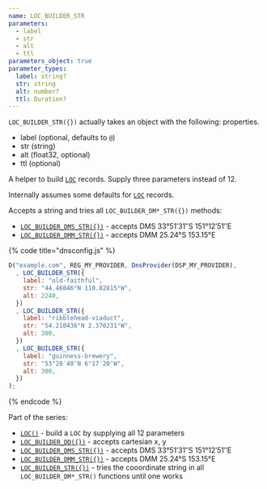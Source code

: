 ```yaml
---
name: LOC_BUILDER_STR
parameters:
  - label
  - str
  - alt
  - ttl
parameters_object: true
parameter_types:
  label: string?
  str: string
  alt: number?
  ttl: Duration?
---
```


`LOC_BUILDER_STR({})` actually takes an object with the following: properties.

  - label (optional, defaults to `@`)
  - str (string)
  - alt (float32, optional)
  - ttl (optional)

A helper to build [`LOC`](../domain/LOC.md) records. Supply three parameters instead of 12.

Internally assumes some defaults for [`LOC`](../domain/LOC.md) records.


Accepts a string and tries all `LOC_BUILDER_DM*_STR({})` methods:
 * [`LOC_BUILDER_DMS_STR({})`](../record/LOC_BUILDER_DMS_STR.md) - accepts DMS 33°51′31″S 151°12′51″E
 * [`LOC_BUILDER_DMM_STR({})`](../record/LOC_BUILDER_DMM_STR.md) - accepts DMM 25.24°S 153.15°E


{% code title="dnsconfig.js" %}
```javascript
D("example.com", REG_MY_PROVIDER, DnsProvider(DSP_MY_PROVIDER),
  , LOC_BUILDER_STR({
    label: "old-faithful",
    str: "44.46046°N 110.82815°W",
    alt: 2240,
  })
  , LOC_BUILDER_STR({
    label: "ribblehead-viaduct",
    str: "54.210436°N 2.370231°W",
    alt: 300,
  })
  , LOC_BUILDER_STR({
    label: "guinness-brewery",
    str: "53°20′40″N 6°17′20″W",
    alt: 300,
  })
);

```
{% endcode %}


Part of the series:
 * [`LOC()`](../domain/LOC.md) - build a `LOC` by supplying all 12 parameters
 * [`LOC_BUILDER_DD({})`](../record/LOC_BUILDER_DD.md) - accepts cartesian x, y
 * [`LOC_BUILDER_DMS_STR({})`](../record/LOC_BUILDER_DMS_STR.md) - accepts DMS 33°51′31″S 151°12′51″E
 * [`LOC_BUILDER_DMM_STR({})`](../record/LOC_BUILDER_DMM_STR.md) - accepts DMM 25.24°S 153.15°E
 * [`LOC_BUILDER_STR({})`](../record/LOC_BUILDER_STR.md) - tries the cooordinate string in all `LOC_BUILDER_DM*_STR()` functions until one works
